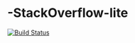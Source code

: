 # -StackOverflow-lite

[![Build Status](https://travis-ci.org/ifeLight/-StackOverflow-lite.svg?branch=master)](https://travis-ci.org/ifeLight/-StackOverflow-lite)